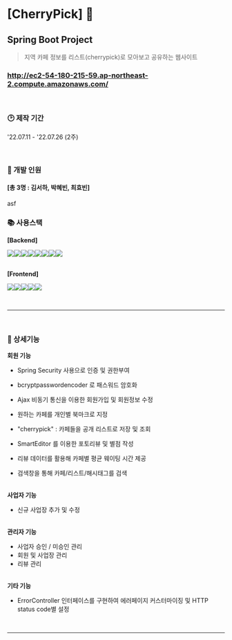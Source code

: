 # [CherryPick] :cherries:
## Spring Boot Project
> 지역 카페 정보를 리스트(cherrypick)로 모아보고 공유하는 웹사이트
### http://ec2-54-180-215-59.ap-northeast-2.compute.amazonaws.com/

&nbsp;  
### :clock2: 제작 기간
'22.07.11 - '22.07.26 (2주)  

&nbsp;  
### :construction_worker: 개발 인원
#### [총 3명 : 김서하, 박혜빈, 최효빈]

asf
&nbsp;  
### :books: 사용스택
**[Backend]** 
<div style="display:flex;">
<img src="https://img.shields.io/badge/springboot-6DB33F?style=for-the-badge&logo=springboot&logoColor=white"> 
<img src="https://img.shields.io/badge/mysql-4479A1?style=for-the-badge&logo=mysql&logoColor=white">
<img src="https://img.shields.io/badge/ajax-F8DC75?style=for-the-badge&logo=ajax&logoColor=black">
<img src="https://img.shields.io/badge/mybatis-092E20?style=for-the-badge&logo=mybatis&logoColor=white">
<img src="https://img.shields.io/badge/Amazon%20EC2-FF9900?style=for-the-badge&logo=Amazon%20EC2&logoColor=black"> <!--ec2-->
<img src="https://img.shields.io/badge/Amazon%20RDS-527FFF?style=for-the-badge&logo=Amazon%20RDS&logoColor=black"> <!--rds-->
<img src="https://img.shields.io/badge/Amazon%20S3-569A31?style=for-the-badge&logo=Amazon%20S3&logoColor=white"> <!--s3-->
<img src="https://img.shields.io/badge/Travis%20CI-3EAAAF?style=for-the-badge&logo=Travis%20CI&logoColor=white"> <!--travis-->

</div>

&nbsp;  
**[Frontend]** 
<div style="display:flex;">
<img src="https://img.shields.io/badge/css-1572B6?style=for-the-badge&logo=css3&logoColor=white">
<img src="https://img.shields.io/badge/bootstrap-7952B3?style=for-the-badge&logo=bootstrap&logoColor=white">
<img src="https://img.shields.io/badge/jquery-0769AD?style=for-the-badge&logo=jquery&logoColor=white">
<img src="https://img.shields.io/badge/javascript-F7DF1E?style=for-the-badge&logo=javascript&logoColor=black">
<img src="https://img.shields.io/badge/thymeleaf-092E20?style=for-the-badge&logo=springboot&logoColor=white"> 
</div>







&nbsp;  
___

&nbsp;  
### :wrench: 상세기능
**회원 기능**    
- Spring Security 사용으로 인증 및 권한부여
- bcryptpasswordencoder 로 패스워드 암호화
- Ajax 비동기 통신을 이용한 회원가입 및 회원정보 수정 

- 원하는 카페를 개인별 북마크로 지정
- "cherrypick" : 카페들을 공개 리스트로 저장 및 조회  
- SmartEditor 를 이용한 포토리뷰 및 별점 작성
- 리뷰 데이터를 활용해 카페별 평균 웨이팅 시간 제공
- 검색창을 통해 카페/리스트/해시태그를 검색

 
 &nbsp;  
**사업자 기능**     
- 신규 사업장 추가 및 수정

&nbsp;  
**관리자 기능**    
- 사업자 승인 / 미승인 관리
- 회원 및 사업장 관리
- 리뷰 관리

&nbsp;  
**기타 기능**    
- ErrorController 인터페이스를 구현하여 에러페이지 커스터마이징 및 HTTP status code별 설정


&nbsp;  
___
<!--
&nbsp;  
### :hammer: Troubleshooting
   -->

<!--
&nbsp;   
### :bar_chart: 구조
#### [Class Diagram]
<img src = "https://github.com/AtomicLiquors/jsp-music-website/blob/main/Class Diagram.png" style= "width: 50vw;">

&nbsp;  
&nbsp;  
#### [ER Diagram]
<img src = "https://github.com/AtomicLiquors/jsp-music-website/blob/main/ERDiagram.png" style= "width: 50vw;">
-->


<!--
&nbsp;   
### :memo: 후기
-->
